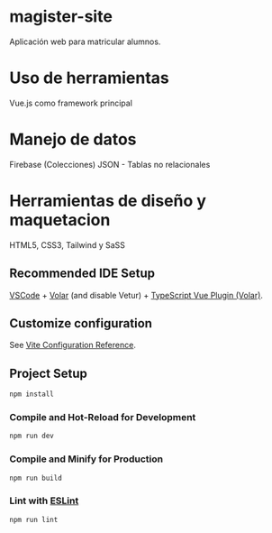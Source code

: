 # magister-site

Aplicación web para matricular alumnos.
# Uso de herramientas
Vue.js como framework principal
# Manejo de datos
Firebase (Colecciones) JSON - Tablas no relacionales
# Herramientas de diseño y maquetacion
HTML5, CSS3, Tailwind y SaSS
## Recommended IDE Setup

[VSCode](https://code.visualstudio.com/) + [Volar](https://marketplace.visualstudio.com/items?itemName=Vue.volar) (and disable Vetur) + [TypeScript Vue Plugin (Volar)](https://marketplace.visualstudio.com/items?itemName=Vue.vscode-typescript-vue-plugin).

## Customize configuration

See [Vite Configuration Reference](https://vitejs.dev/config/).

## Project Setup

```sh
npm install
```

### Compile and Hot-Reload for Development

```sh
npm run dev
```

### Compile and Minify for Production

```sh
npm run build
```

### Lint with [ESLint](https://eslint.org/)

```sh
npm run lint
```
